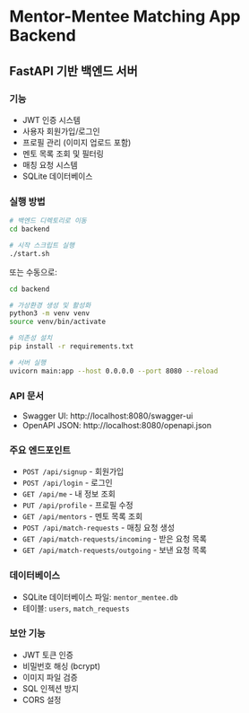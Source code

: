 # Mentor-Mentee Matching App Backend

## FastAPI 기반 백엔드 서버

### 기능
- JWT 인증 시스템
- 사용자 회원가입/로그인
- 프로필 관리 (이미지 업로드 포함)
- 멘토 목록 조회 및 필터링
- 매칭 요청 시스템
- SQLite 데이터베이스

### 실행 방법

```bash
# 백엔드 디렉토리로 이동
cd backend

# 시작 스크립트 실행
./start.sh
```

또는 수동으로:

```bash
cd backend

# 가상환경 생성 및 활성화
python3 -m venv venv
source venv/bin/activate

# 의존성 설치
pip install -r requirements.txt

# 서버 실행
uvicorn main:app --host 0.0.0.0 --port 8080 --reload
```

### API 문서
- Swagger UI: http://localhost:8080/swagger-ui
- OpenAPI JSON: http://localhost:8080/openapi.json

### 주요 엔드포인트
- `POST /api/signup` - 회원가입
- `POST /api/login` - 로그인
- `GET /api/me` - 내 정보 조회
- `PUT /api/profile` - 프로필 수정
- `GET /api/mentors` - 멘토 목록 조회
- `POST /api/match-requests` - 매칭 요청 생성
- `GET /api/match-requests/incoming` - 받은 요청 목록
- `GET /api/match-requests/outgoing` - 보낸 요청 목록

### 데이터베이스
- SQLite 데이터베이스 파일: `mentor_mentee.db`
- 테이블: `users`, `match_requests`

### 보안 기능
- JWT 토큰 인증
- 비밀번호 해싱 (bcrypt)
- 이미지 파일 검증
- SQL 인젝션 방지
- CORS 설정
